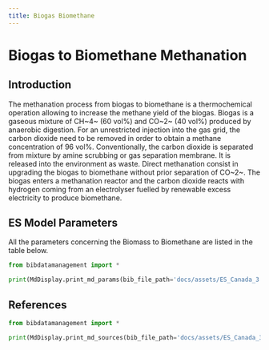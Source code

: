 ```yaml
---
title: Biogas Biomethane
---
```


# Biogas to Biomethane Methanation

## Introduction

The methanation process from biogas to biomethane is a thermochemical
operation allowing to increase the methane yield of the biogas. Biogas
is a gaseous mixture of CH~4~ (60 vol%) and CO~2~ (40
vol%) produced by anaerobic digestion. For an unrestricted injection
into the gas grid, the carbon dioxide need to be removed in order to
obtain a methane concentration of 96 vol%. Conventionally, the carbon
dioxide is separated from mixture by amine scrubbing or gas separation
membrane. It is released into the environment as waste. Direct
methanation consist in upgrading the biogas to biomethane without prior
separation of CO~2~. The biogas enters a methanation reactor
and the carbon dioxide reacts with hydrogen coming from an electrolyser
fuelled by renewable excess electricity to produce biomethane.

## ES Model Parameters

All the parameters concerning the Biomass to Biomethane are listed in
the table below.

```python exec="on"
from bibdatamanagement import *

print(MdDisplay.print_md_params(bib_file_path='docs/assets/ES_Canada_3.bib',filter_entry='BIOGAS_BIOMETHANE'))
```

## References

```python exec="on"
from bibdatamanagement import *

print(MdDisplay.print_md_sources(bib_file_path='docs/assets/ES_Canada_3.bib',filter_entry='BIOGAS_BIOMETHANE'))
```
